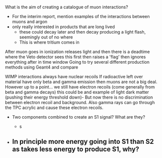 What is the aim of creating a catalogue of muon interactions?
- For the interim report, mention examples of the interactions between muons and argon
- only really interested in products that are long lived
	- these could decay later and then decay producing a light flash, seemingly out of no where
	- This is where tritium comes in

After muon goes in ionization releases light and then there is a deadtime where the 
	Veto detector sees this first then raises a 'flag' then ignores everything after in time window
Going to try several different production methods using Geant4 and compare

WIMP interactions always have nuclear recoils
If radioactive left over material have only beta and gamma emission then muons are not a big deal. However up to a point... we still have electron recoils (come generally from beta and gamma decays) this could be and example of light dark matter (pushing their energy threshold down)- But now there is no discrimination between electron recoil and background. Also gamma rays can go through the TPC acrylic and cause these electron recoils.  

- Two components combined to create an S1 signal? What are they?
	-   s

- In principle more energy going into S1 than S2 as takes less energy to produce S1, why?
	- 